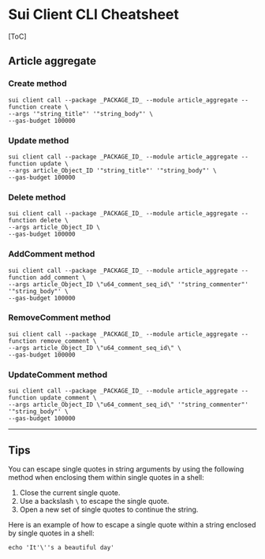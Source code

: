 # Sui Client CLI Cheatsheet

[ToC]

## Article aggregate

### Create method

```shell
sui client call --package _PACKAGE_ID_ --module article_aggregate --function create \
--args '"string_title"' '"string_body"' \
--gas-budget 100000
```

### Update method

```shell
sui client call --package _PACKAGE_ID_ --module article_aggregate --function update \
--args article_Object_ID '"string_title"' '"string_body"' \
--gas-budget 100000
```

### Delete method

```shell
sui client call --package _PACKAGE_ID_ --module article_aggregate --function delete \
--args article_Object_ID \
--gas-budget 100000
```

### AddComment method

```shell
sui client call --package _PACKAGE_ID_ --module article_aggregate --function add_comment \
--args article_Object_ID \"u64_comment_seq_id\" '"string_commenter"' '"string_body"' \
--gas-budget 100000
```

### RemoveComment method

```shell
sui client call --package _PACKAGE_ID_ --module article_aggregate --function remove_comment \
--args article_Object_ID \"u64_comment_seq_id\" \
--gas-budget 100000
```

### UpdateComment method

```shell
sui client call --package _PACKAGE_ID_ --module article_aggregate --function update_comment \
--args article_Object_ID \"u64_comment_seq_id\" '"string_commenter"' '"string_body"' \
--gas-budget 100000
```


---

## Tips

You can escape single quotes in string arguments by using the following method when enclosing them within single quotes in a shell:

1. Close the current single quote.
2. Use a backslash `\` to escape the single quote.
3. Open a new set of single quotes to continue the string.

Here is an example of how to escape a single quote within a string enclosed by single quotes in a shell:

```shell
echo 'It'\''s a beautiful day'
```

